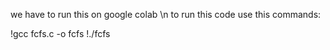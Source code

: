 we have to run this on google colab \n
to run this code use this commands:

!gcc fcfs.c -o fcfs
!./fcfs
